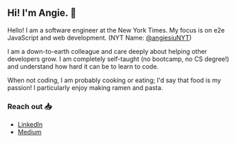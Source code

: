 ## Hi! I'm Angie. 👋 

Hello! I am a software engineer at the New York Times. My focus is on e2e JavaScript and web development. (NYT Name: [@angiesiuNYT](https://github.com/angiesiuNYT))

I am a down-to-earth colleague and care deeply about helping other developers grow. I am completely self-taught (no bootcamp, no CS degree!) and understand how hard it can be to learn to code.

When not coding, I am probably cooking or eating; I'd say that food is my passion! I particularly enjoy making ramen and pasta.

### Reach out 📥
- [LinkedIn](https://www.linkedin.com/in/angiesiu/)
- [Medium](https://medium.com/@siuangie91)
